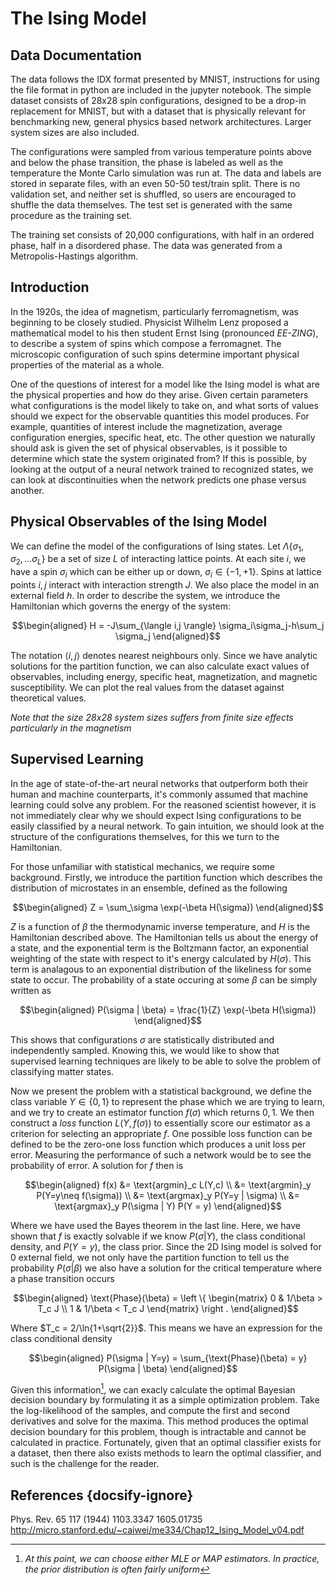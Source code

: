 # The Ising Model

## Data Documentation
The data follows the IDX format presented by MNIST, instructions for using the file format in python are included in the jupyter notebook. The simple dataset consists of 28x28 spin configurations, designed to be a drop-in replacement for MNIST, but with a dataset that is physically relevant for benchmarking new, general physics based network architectures. Larger system sizes are also included. 

The configurations were sampled from various temperature points above and below the phase transition, the phase is labeled as well as the temperature the Monte Carlo simulation was run at. The data and labels are stored in separate files, with an even 50-50 test/train split. There is no validation set, and neither set is shuffled, so users are encouraged to shuffle the data themselves. The test set is generated with the same procedure as the training set.

The training set consists of 20,000 configurations, with half in an ordered phase, half in a disordered phase. The data was generated from a Metropolis-Hastings algorithm.  

## Introduction
In the 1920s, the idea of magnetism, particularly ferromagnetism, was beginning to be closely studied. Physicist Wilhelm Lenz proposed a mathematical model to his then student Ernst Ising (pronounced *EE-ZING*), to describe a system of spins which compose a ferromagnet. The microscopic configuration of such spins determine important physical properties of the material as a whole.

One of the questions of interest for a model like the Ising model is what are the physical properties and how do they arise. Given certain parameters what configurations is the model likely to take on, and what sorts of values should we expect for the observable quantities this model produces. For example, quantities of interest include the magnetization, average configuration energies, specific heat, etc. The other question we naturally should ask is given the set of physical observables, is it possible to determine which state the system originated from? If this is possible, by looking at the output of a neural network trained to recognized states, we can look at discontinuities when the network predicts one phase versus another.

## Physical Observables of the Ising Model

We can define the model of the configurations of Ising states. Let $\Lambda \{ \sigma_1, \sigma_2, ... \sigma_L \}$ be a set of size $L$ of interacting lattice points. At each site $i$, we have a spin $\sigma_i$ which can be either up or down, $\sigma_i \in \{ -1, +1 \}$. Spins at lattice points $i,j$ interact with interaction strength $J$. We also place the model in an external field $h$. In order to describe the system, we introduce the Hamiltonian which governs the energy of the system:

$$\begin{aligned}
  H = -J\sum_{\langle i,j \rangle} \sigma_i\sigma_j-h\sum_j \sigma_j
\end{aligned}$$

The notation $\langle i,j \rangle$ denotes nearest neighbours only. Since we have analytic solutions for the partition function, we can also calculate exact values of observables, including energy, specific heat, magnetization, and magnetic susceptibility. We can plot the real values from the dataset against theoretical values.

*Note that the size 28x28 system sizes suffers from finite size effects particularly in the magnetism*



## Supervised Learning

In the age of state-of-the-art neural networks that outperform both their human and machine counterparts, it's commonly assumed that machine learning could solve any problem. For the reasoned scientist however, it is not immediately clear why we should expect Ising configurations to be easily classified by a neural network. To gain intuition, we should look at the structure of the configurations themselves, for this we turn to the Hamiltonian.

For those unfamiliar with statistical mechanics, we require some background. Firstly, we introduce the partition function which describes the distribution of microstates in an ensemble, defined as the following

$$\begin{aligned}
  Z = \sum_\sigma \exp(-\beta H(\sigma))
\end{aligned}$$

$Z$ is a function of $\beta$ the thermodynamic inverse temperature, and $H$ is the Hamiltonian described above. The Hamiltonian tells us about the energy of a state, and the exponential term is the Boltzmann factor, an exponential weighting of the state with respect to it's energy calculated by $H(\sigma)$. This term is analagous to an exponential distribution of the likeliness for some state to occur. The probability of a state occuring at some $\beta$ can be simply written as

$$\begin{aligned}
  P(\sigma | \beta) = \frac{1}{Z} \exp(-\beta H(\sigma))
\end{aligned}$$

This shows that configurations $\sigma$ are statistically distributed and independently sampled. Knowing this, we would like to show that supervised learning techniques are likely to be able to solve the problem of classifying matter states.

Now we present the problem with a statistical background, we define the class variable $Y \in \{ 0, 1 \}$ to represent the phase which we are trying to learn, and we try to create an estimator function $f(\sigma)$ which returns $0,1$. We then construct a *loss* function $L(Y,f(\sigma))$ to essentially score our estimator as a criterion for selecting an appropriate $f$. One possible loss function can be defined to be the zero-one loss function which produces a unit loss per error. Measuring the performance of such a network would be to see the probability of error. A solution for $f$ then is

$$\begin{aligned}
  f(x) &= \text{argmin}_c L(Y,c) \\
  &= \text{argmin}_y P(Y=y\neq f(\sigma)) \\
  &= \text{argmax}_y P(Y=y | \sigma) \\
  &= \text{argmax}_y P(\sigma | Y) P(Y = y)
\end{aligned}$$

Where we have used the Bayes theorem in the last line. Here, we have shown that $f$ is exactly solvable if we know $P(\sigma | Y)$, the class conditional density, and $P(Y=y)$, the class prior. Since the 2D Ising model is solved for 0 external field, we not only have the partition function to tell us the probability $P(\sigma | \beta)$ we also have a solution for the critical temperature where a phase transition occurs

$$\begin{aligned}
\text{Phase}(\beta) = \left \{
  \begin{matrix}
    0 & 1/\beta > T_c J \\
    1 & 1/\beta < T_c J
  \end{matrix}
\right .
\end{aligned}$$

Where $T_c = 2/\ln{1+\sqrt{2}}$. This means we have an expression for the class conditional density

$$\begin{aligned}
  P(\sigma | Y=y) = \sum_{\text{Phase}(\beta) = y} P(\sigma | \beta)
\end{aligned}$$

Given this information[^1], we can exacly calculate the optimal Bayesian decision boundary by formulating it as a simple optimization problem. Take the log-likelihood of the samples, and compute the first and second derivatives and solve for the maxima. This method  produces the optimal decision boundary for this problem, though is intractable and cannot be calculated in practice. Fortunately, given that an optimal classifier exists for a dataset, then there also exists methods to learn the optimal classifier, and such is the challenge for the reader.

[^1]: *At this point, we can choose either MLE or MAP estimators. In practice, the prior distribution is often fairly uniform*

## References {docsify-ignore}


Phys. Rev. 65 117 (1944)
1103.3347
1605.01735
http://micro.stanford.edu/~caiwei/me334/Chap12_Ising_Model_v04.pdf

